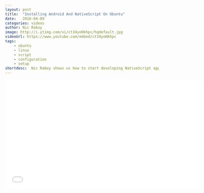 ```yaml
---
layout: post
title:  "Installing Android And NativeScript On Ubuntu"
date:   2016-04-09
categories: videos
author: Nic Raboy
image: http://i.ytimg.com/vi/ct34yoHkhpc/hqdefault.jpg
videoUrl: https://www.youtube.com/embed/ct34yoHkhpc
tags: 
    - ubuntu
    - linux
    - script
    - configuration
    - setup
shortdesc: 	Nic Raboy shows us how to start developing NativeScript apps on an Ubuntu computer.
---
```

<iframe width="640" height="360" src="{{ page.videoUrl }}" frameborder="0" allowfullscreen></iframe>